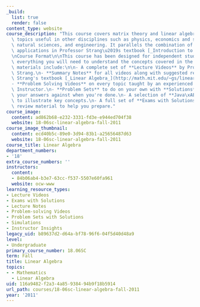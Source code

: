 ```yaml
---
_build:
  list: true
  render: false
content_type: website
course_description: "This course covers matrix theory and linear algebra, emphasizing\
  \ topics useful in other disciplines such as physics, economics and social sciences,\
  \ natural sciences, and engineering. It parallels the combination of theory and\
  \ applications in Professor Strang\u2019s textbook [_Introduction to Linear Algebra_](http://math.mit.edu/~gs/linearalgebra/).\n\
  \nCourse Format\n\nThis course has been designed for independent study. It provides\
  \ everything you will need to understand the concepts covered in the course. The\
  \ materials include:\n\n- A complete set of **Lecture Videos** by Professor Gilbert\
  \ Strang.\n- **Summary Notes** for all videos along with suggested readings in Prof.\
  \ Strang's textbook [_Linear Algebra_](http://math.mit.edu/~gs/linearalgebra/).\n\
  - **Problem Solving Videos** on every topic taught by an experienced MIT Recitation\
  \ Instructor.\n- **Problem Sets** to do on your own with **Solutions** to check\
  \ your answers against when you're done.\n- A selection of **Java\xAE Demonstrations**\
  \ to illustrate key concepts.\n- A full set of **Exams with Solutions**, including\
  \ review material to help you prepare."
course_image:
  content: ad862b68-e232-3331-fd3e-e944ed704f38
  website: 18-06sc-linear-algebra-fall-2011
course_image_thumbnail:
  content: ecd40b5c-89e0-3d94-83b1-a25656487d63
  website: 18-06sc-linear-algebra-fall-2011
course_title: Linear Algebra
department_numbers:
- '18'
extra_course_numbers: ''
instructors:
  content:
  - 84b06ab4-b3e7-63cc-f537-5507e60fa961
  website: ocw-www
learning_resource_types:
- Lecture Videos
- Exams with Solutions
- Lecture Notes
- Problem-solving Videos
- Problem Sets with Solutions
- Simulations
- Instructor Insights
legacy_uid: b89637d2-d64a-bf78-96f6-04f5d40d48a9
level:
- Undergraduate
primary_course_number: 18.06SC
term: Fall
title: Linear Algebra
topics:
- - Mathematics
  - Linear Algebra
uid: 116a9482-f2a3-4a85-9384-94b9f18b5914
url_path: courses/18-06sc-linear-algebra-fall-2011
year: '2011'
---
```

